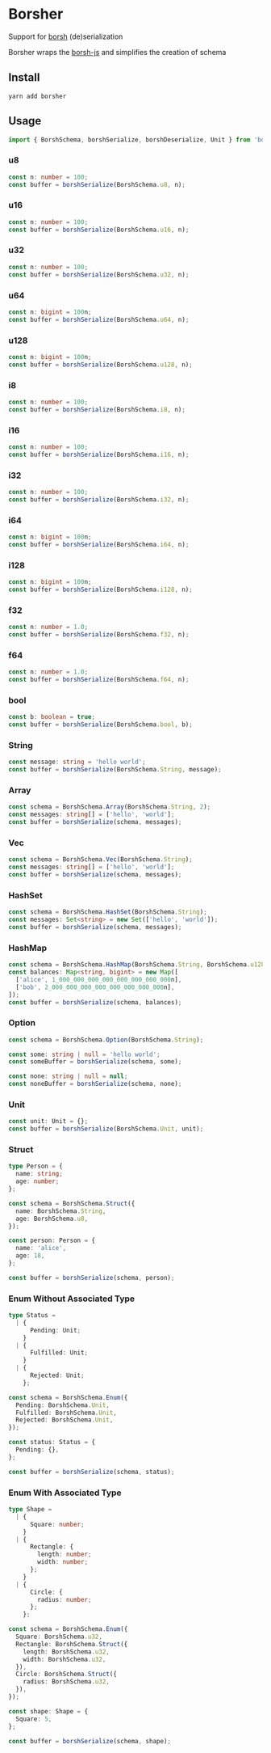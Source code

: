 # Borsher
Support for [borsh](https://borsh.io) (de)serialization

Borsher wraps the [borsh-js](https://github.com/near/borsh-js) and simplifies the creation of schema

## Install
```shell
yarn add borsher
```

## Usage
```ts
import { BorshSchema, borshSerialize, borshDeserialize, Unit } from 'borsher';
```

### u8
```ts
const n: number = 100;
const buffer = borshSerialize(BorshSchema.u8, n);
```

### u16
```ts
const n: number = 100;
const buffer = borshSerialize(BorshSchema.u16, n);
```

### u32
```ts
const n: number = 100;
const buffer = borshSerialize(BorshSchema.u32, n);
```

### u64
```ts
const n: bigint = 100n;
const buffer = borshSerialize(BorshSchema.u64, n);
```

### u128
```ts
const n: bigint = 100n;
const buffer = borshSerialize(BorshSchema.u128, n);
```

### i8
```ts
const n: number = 100;
const buffer = borshSerialize(BorshSchema.i8, n);
```

### i16
```ts
const n: number = 100;
const buffer = borshSerialize(BorshSchema.i16, n);
```

### i32
```ts
const n: number = 100;
const buffer = borshSerialize(BorshSchema.i32, n);
```

### i64
```ts
const n: bigint = 100n;
const buffer = borshSerialize(BorshSchema.i64, n);
```

### i128
```ts
const n: bigint = 100n;
const buffer = borshSerialize(BorshSchema.i128, n);
```

### f32
```ts
const n: number = 1.0;
const buffer = borshSerialize(BorshSchema.f32, n);
```

### f64
```ts
const n: number = 1.0;
const buffer = borshSerialize(BorshSchema.f64, n);
```

### bool
```ts
const b: boolean = true;
const buffer = borshSerialize(BorshSchema.bool, b);
```

### String
```ts
const message: string = 'hello world';
const buffer = borshSerialize(BorshSchema.String, message);
```

### Array
```ts
const schema = BorshSchema.Array(BorshSchema.String, 2);
const messages: string[] = ['hello', 'world'];
const buffer = borshSerialize(schema, messages);
```

### Vec
```ts
const schema = BorshSchema.Vec(BorshSchema.String);
const messages: string[] = ['hello', 'world'];
const buffer = borshSerialize(schema, messages);
```

### HashSet
```ts
const schema = BorshSchema.HashSet(BorshSchema.String);
const messages: Set<string> = new Set(['hello', 'world']);
const buffer = borshSerialize(schema, messages);
```

### HashMap
```ts
const schema = BorshSchema.HashMap(BorshSchema.String, BorshSchema.u128);
const balances: Map<string, bigint> = new Map([
  ['alice', 1_000_000_000_000_000_000_000_000n],
  ['bob', 2_000_000_000_000_000_000_000_000n],
]);
const buffer = borshSerialize(schema, balances);
```

### Option
```ts
const schema = BorshSchema.Option(BorshSchema.String);

const some: string | null = 'hello world';
const someBuffer = borshSerialize(schema, some);

const none: string | null = null;
const noneBuffer = borshSerialize(schema, none);
```

### Unit
```ts
const unit: Unit = {};
const buffer = borshSerialize(BorshSchema.Unit, unit);
```

### Struct
```ts
type Person = {
  name: string;
  age: number;
};

const schema = BorshSchema.Struct({
  name: BorshSchema.String,
  age: BorshSchema.u8,
});

const person: Person = {
  name: 'alice',
  age: 18,
};

const buffer = borshSerialize(schema, person);
```

### Enum Without Associated Type
```ts
type Status = 
  | {
      Pending: Unit;
    }
  | {
      Fulfilled: Unit;
    }
  | {
      Rejected: Unit;
    };

const schema = BorshSchema.Enum({
  Pending: BorshSchema.Unit,
  Fulfilled: BorshSchema.Unit,
  Rejected: BorshSchema.Unit,
});

const status: Status = {
  Pending: {},
};

const buffer = borshSerialize(schema, status);
```

### Enum With Associated Type
```ts
type Shape =
  | {
      Square: number;
    }
  | {
      Rectangle: {
        length: number;
        width: number;
      };
    }
  | {
      Circle: {
        radius: number;
      };
    };

const schema = BorshSchema.Enum({
  Square: BorshSchema.u32,
  Rectangle: BorshSchema.Struct({
    length: BorshSchema.u32,
    width: BorshSchema.u32,
  }),
  Circle: BorshSchema.Struct({
    radius: BorshSchema.u32,
  }),
});

const shape: Shape = {
  Square: 5,
};

const buffer = borshSerialize(schema, shape);
```
